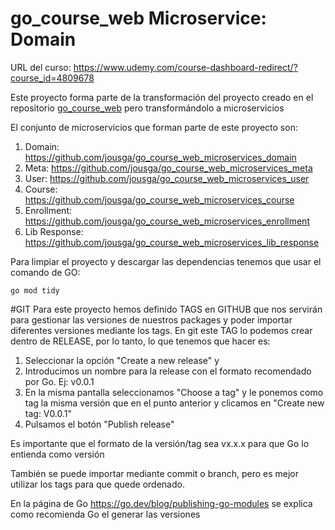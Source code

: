 # go_course_web Microservice: Domain

URL del curso: https://www.udemy.com/course-dashboard-redirect/?course_id=4809678

Este proyecto forma parte de la transformación del proyecto creado en el repositorio [go_course_web](https://github.com/jousga/go_course_web) pero transformándolo a microservicios

El conjunto de microservicios que forman parte de este proyecto son:
1. Domain: https://github.com/jousga/go_course_web_microservices_domain
2. Meta: https://github.com/jousga/go_course_web_microservices_meta
3. User: https://github.com/jousga/go_course_web_microservices_user
4. Course: https://github.com/jousga/go_course_web_microservices_course
5. Enrollment: https://github.com/jousga/go_course_web_microservices_enrollment
6. Lib Response: https://github.com/jousga/go_course_web_microservices_lib_response

Para limpiar el proyecto y descargar las dependencias tenemos que usar el comando de GO:

```text
go mod tidy
```

#GIT
Para este proyecto hemos definido TAGS en GITHUB que nos servirán para gestionar las versiones de nuestros packages y poder
importar diferentes versiones mediante los tags. En git este TAG lo podemos crear dentro de RELEASE, por lo tanto, lo que tenemos que hacer 
es:
1. Seleccionar la opción "Create a new release" y
2. Introducimos un nombre para la release con el formato recomendado por Go. Ej: v0.0.1
3. En la misma pantalla seleccionamos "Choose a tag" y le ponemos como tag la misma versión que en el punto anterior y clicamos en "Create new tag: V0.0.1"
4. Pulsamos el botón "Publish release"

Es importante que el formato de la versión/tag sea vx.x.x para que Go lo entienda como versión

También se puede importar mediante commit o branch, pero es mejor utilizar los tags para que quede ordenado.

En la página de Go https://go.dev/blog/publishing-go-modules se explica como recomienda Go el generar las versiones 